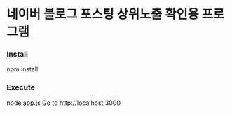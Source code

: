# 네이버 블로그 포스팅 상위노출 확인용 프로그램
### Install
npm install

### Execute
node app.js
Go to http://localhost:3000
